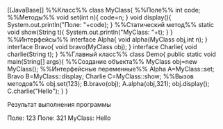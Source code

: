 [[JavaBase]]
%%Класс%%
class MyClass{
%%Поле%%
	int code;
%%Методы%%
	void set(int n){
		code=n;
	}
	void display(){
		System.out.println("Поле: "+code);
	}
%%Статический метод%%
	static void show(String t){
		System.out.println("MyClass: "+t);
	}
}
%%Интерфейсы%%
interface Alpha{
	void alpha(MyClass obj,int n);
}
interface Bravo{
	void bravo(MyClass obj);
}
interface Charlie{
	void charlie(String t);
}
%%Главный класс%%
class Demo{
	public static void main(String[] args){
%%Создание объекта%%
		MyClass obj=new MyClass();
%%Интерфейсные переменные%%
		Alpha A=MyClass::set;
		Bravo B=MyClass::display;
		Charlie C=MyClass::show;
%%Вызов методов%%
		obj.set(123);
		B.bravo(obj);
		A.alpha(obj,321);
		obj.display();
		C.charlie("Hello");
	}
}

Результат выполнения программы

Поле: 123
Поле: 321
MyClass: Hello